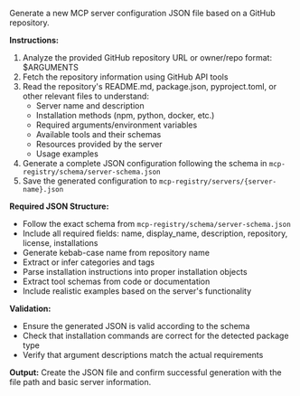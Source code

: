 Generate a new MCP server configuration JSON file based on a GitHub repository.

**Instructions:**
1. Analyze the provided GitHub repository URL or owner/repo format: $ARGUMENTS
2. Fetch the repository information using GitHub API tools
3. Read the repository's README.md, package.json, pyproject.toml, or other relevant files to understand:
   - Server name and description
   - Installation methods (npm, python, docker, etc.)
   - Required arguments/environment variables
   - Available tools and their schemas
   - Resources provided by the server
   - Usage examples
4. Generate a complete JSON configuration following the schema in `mcp-registry/schema/server-schema.json`
5. Save the generated configuration to `mcp-registry/servers/{server-name}.json`

**Required JSON Structure:**
- Follow the exact schema from `mcp-registry/schema/server-schema.json`
- Include all required fields: name, display_name, description, repository, license, installations
- Generate kebab-case name from repository name
- Extract or infer categories and tags
- Parse installation instructions into proper installation objects
- Extract tool schemas from code or documentation
- Include realistic examples based on the server's functionality

**Validation:**
- Ensure the generated JSON is valid according to the schema
- Check that installation commands are correct for the detected package type
- Verify that argument descriptions match the actual requirements

**Output:**
Create the JSON file and confirm successful generation with the file path and basic server information.